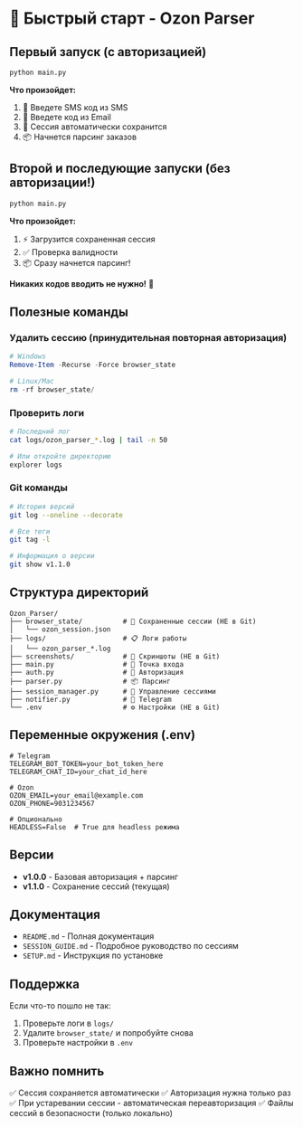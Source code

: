 # 🚀 Быстрый старт - Ozon Parser

## Первый запуск (с авторизацией)

```bash
python main.py
```

**Что произойдет:**
1. 📱 Введете SMS код из SMS
2. 📧 Введете код из Email
3. 💾 Сессия автоматически сохранится
4. 📦 Начнется парсинг заказов

## Второй и последующие запуски (без авторизации!)

```bash
python main.py
```

**Что произойдет:**
1. ⚡ Загрузится сохраненная сессия
2. ✅ Проверка валидности
3. 📦 Сразу начнется парсинг!

**Никаких кодов вводить не нужно!** 🎉

## Полезные команды

### Удалить сессию (принудительная повторная авторизация)
```powershell
# Windows
Remove-Item -Recurse -Force browser_state

# Linux/Mac
rm -rf browser_state/
```

### Проверить логи
```bash
# Последний лог
cat logs/ozon_parser_*.log | tail -n 50

# Или откройте директорию
explorer logs
```

### Git команды
```bash
# История версий
git log --oneline --decorate

# Все теги
git tag -l

# Информация о версии
git show v1.1.0
```

## Структура директорий

```
Ozon_Parser/
├── browser_state/          # 🔐 Сохраненные сессии (НЕ в Git)
│   └── ozon_session.json  
├── logs/                   # 📋 Логи работы
│   └── ozon_parser_*.log
├── screenshots/            # 📸 Скриншоты (НЕ в Git)
├── main.py                 # 🎯 Точка входа
├── auth.py                 # 🔑 Авторизация
├── parser.py               # 📦 Парсинг
├── session_manager.py      # 💾 Управление сессиями
├── notifier.py             # 📱 Telegram
└── .env                    # ⚙️ Настройки (НЕ в Git)
```

## Переменные окружения (.env)

```env
# Telegram
TELEGRAM_BOT_TOKEN=your_bot_token_here
TELEGRAM_CHAT_ID=your_chat_id_here

# Ozon
OZON_EMAIL=your_email@example.com
OZON_PHONE=9031234567

# Опционально
HEADLESS=False  # True для headless режима
```

## Версии

- **v1.0.0** - Базовая авторизация + парсинг
- **v1.1.0** - Сохранение сессий (текущая)

## Документация

- `README.md` - Полная документация
- `SESSION_GUIDE.md` - Подробное руководство по сессиям
- `SETUP.md` - Инструкция по установке

## Поддержка

Если что-то пошло не так:
1. Проверьте логи в `logs/`
2. Удалите `browser_state/` и попробуйте снова
3. Проверьте настройки в `.env`

## Важно помнить

✅ Сессия сохраняется автоматически
✅ Авторизация нужна только раз
✅ При устаревании сессии - автоматическая переавторизация
✅ Файлы сессий в безопасности (только локально)
